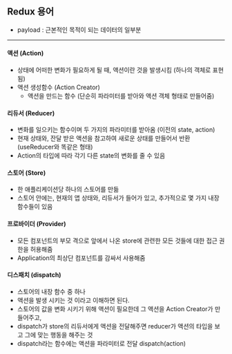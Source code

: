 ## Redux 용어
- payload : 근본적인 목적이 되는 데이터의 일부분
--------------------------------------------
#### 액션 (Action)
- 상태에 어떠한 변화가 필요하게 될 때, 액션이란 것을 발생시킴 (하나의 객체로 표현됨)
- 액션 생성함수 (Action Creator)
    - 액션을 만드는 함수 (단순히 파라미터를 받아와 액션 객체 형태로 만들어줌)

#### 리듀서 (Reducer)
- 변화를 일으키는 함수이며 두 가지의 파라미터를 받아옴 (이전의 state, action)
- 현재 상태와, 잔달 받은 액션을 참고하여 새로운 상태를 만들어서 반환 (useReducer와 똑같은 형태)
- Action의 타입에 따라 각기 다른 state의 변화를 줄 수 있음

#### 스토어 (Store)
- 한 애플리케이션당 하나의 스토어를 만듦
- 스토어 안에는, 현재의 앱 상태와, 리듀서가 들어가 있고, 추가적으로 몇 가지 내장 함수들이 있음

#### 프로바이더 (Provider)
- 모든 컴포넌트의 부모 격으로 앞에서 나온 store에 관련한 모든 것들에 대한 접근 권한을 허용해줌
- Application의 최상단 컴포넌트를 감싸서 사용해줌

#### 디스패치 (dispatch)
- 스토어의 내장 함수 중 하나
- 액션을 발생 시키는 것 이라고 이해하면 된다.
- 스토어의 값을 변화 시키기 위해 액션이 필요한데 그 액션을 Action Creator가 만들어주고, 
- dispatch가 store의 리듀서에게 액션을 전달해주면 reducer가 액션의 타입을 보고 그에 맞는 행동을 해주는 것
- dispatch라는 함수에는 액션을 파라미터로 전달 dispatch(action)